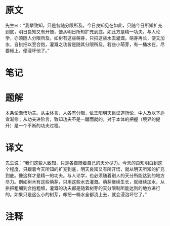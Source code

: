# 原文
先生曰：“我辈致知，只是各随分限所及。今日良知见在如此，只随今日所知扩充到底，明日良知又有开悟，便从明日所知扩充到底。如此方是精一功夫。与人论学，亦须随人分限所及。如树有这些萌芽，只把这些水去灌溉。萌芽再长，便又加水，自拱把以至合抱，灌溉之功皆是随其分限所及。若些小萌芽，有一桶水在，尽要倾上，便浸坏他了。”
# 笔记

# 题解
本条论渐悟功夫。从主体言，人各有分限，依王阳明天泉证道所论，中人及以下适宜渐修；从功夫进阶言，致知功夫不是一蹴而就的，对于本体的把握（境界的提升）是一个不断的功夫过程。
# 译文
先生说：“我们这些人致知，只是各自随着自己的天分尽力。今天的良知明白到这个程度，只跟着今天所知的扩充到底，明天良知又有所开悟，就从明天所知的扩充到底。像这样才是精一的功夫。与人论学，也必须随着别人的天分所能达到的地方尽力。例如树木有这些萌芽，只用这些水去灌溉。萌芽继续生长，就继续加水，从拱把粗细到合抱粗细，灌溉的功夫都是随着树芽的天分限制所能达到的地方进行的。如果只是这么小的树芽，却把一桶水全都浇上去，就会浸泡坏它了。”
# 注释